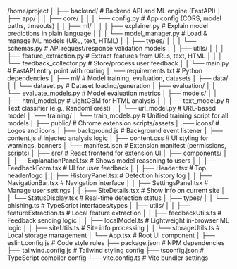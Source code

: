 /home/project
│
├── backend/                           # Backend API and ML engine (FastAPI)
│   ├── app/
│   │   ├── core/
│   │   │   └── config.py              # App config (CORS, model paths, timeouts)
│   │   ├── ml/
│   │   │   ├── explainer.py           # Explain model predictions in plain language
│   │   │   └── model_manager.py       # Load & manage ML models (URL, text, HTML)
│   │   ├── types/
│   │   │   └── schemas.py             # API request/response validation models
│   │   ├── utils/
│   │   │   ├── feature_extraction.py  # Extract features from URLs, text, HTML
│   │   │   └── feedback_collector.py  # Store/process user feedback
│   │   └── main.py                    # FastAPI entry point with routing
│   └── requirements.txt               # Python dependencies
│
├── ml/                                # Model training, evaluation, datasets
│   ├── data/
│   │   └── dataset.py                 # Dataset loading/generation
│   ├── evaluation/
│   │   └── evaluate_models.py         # Model evaluation metrics
│   ├── models/
│   │   ├── html_model.py              # LightGBM for HTML analysis
│   │   ├── text_model.py              # Text classifier (e.g., RandomForest)
│   │   └── url_model.py               # URL-based model
│   └── training/
│       └── train_models.py            # Unified training script for all models
│
├── public/                            # Chrome extension scripts/assets
│   ├── icons/                         # Logos and icons
│   ├── background.js                  # Background event listener
│   ├── content.js                     # Injected analysis logic
│   ├── content.css                    # UI styling for warnings, banners
│   └── manifest.json                  # Extension manifest (permissions, scripts)
│
├── src/                               # React frontend for extension UI
│   ├── components/
│   │   ├── ExplanationPanel.tsx       # Shows model reasoning to users
│   │   ├── FeedbackForm.tsx           # UI for user feedback
│   │   ├── Header.tsx                 # Top header/logo
│   │   ├── HistoryPanel.tsx           # Detection history log
│   │   ├── NavigationBar.tsx          # Navigation interface
│   │   ├── SettingsPanel.tsx          # Manage user settings
│   │   ├── SiteDetails.tsx            # Show info on current site
│   │   └── StatusDisplay.tsx          # Real-time detection status
│   ├── types/
│   │   └── phishing.ts                # TypeScript interfaces/types
│   ├── utils/
│   │   ├── featureExtraction.ts       # Local feature extraction
│   │   ├── feedbackUtils.ts           # Feedback sending logic
│   │   ├── localModel.ts              # Lightweight in-browser ML logic
│   │   ├── siteUtils.ts               # Site info processing
│   │   └── storageUtils.ts            # Local storage management
│   └── App.tsx                        # Root UI component
│
├── eslint.config.js                   # Code style rules
├── package.json                       # NPM dependencies
├── tailwind.config.js                 # Tailwind styling config
├── tsconfig.json                      # TypeScript compiler config
└── vite.config.ts                     # Vite bundler settings

